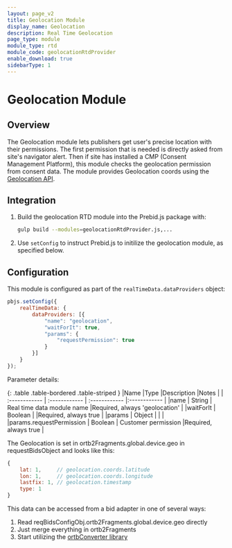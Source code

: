 ```yaml
---
layout: page_v2
title: Geolocation Module
display_name: Geolocation
description: Real Time Geolocation
page_type: module
module_type: rtd
module_code: geolocationRtdProvider
enable_download: true
sidebarType: 1
---
```


# Geolocation Module

## Overview

The Geolocation module lets publishers get user's precise location with their permissions. The first permission that is needed is directly asked from site's navigator alert. Then if site has installed a CMP (Consent Management Platform), this module checks the geolocation permission from consent data. The module provides Geolocation coords using the [Geolocation API](https://developer.mozilla.org/en-US/docs/Web/API/Geolocation_API).

## Integration

1. Build the geolocation RTD module into the Prebid.js package with:

    ```bash
    gulp build --modules=geolocationRtdProvider.js,...
    ```

2. Use `setConfig` to instruct Prebid.js to initilize the geolocation module, as specified below.

## Configuration

This module is configured as part of the `realTimeData.dataProviders` object:

```javascript
pbjs.setConfig({
    realTimeData: {
        dataProviders: [{
            "name": "geolocation",
            "waitForIt": true,
            "params": {
                "requestPermission": true
            }
        }]
    }
});
```

Parameter details:

{: .table .table-bordered .table-striped }
|Name |Type |Description |Notes |
| :------------ | :------------ | :------------ |:------------ |
|name | String | Real time data module name |Required, always 'geolocation' |
|waitForIt | Boolean | |Required, always true |
|params | Object | | |
|params.requestPermission | Boolean | Customer permission |Required, always true  |

The Geolocation is set in ortb2Fragments.global.device.geo in requestBidsObject and looks like this:

```javascript
{
    lat: 1,     // geolocation.coords.latitude
    lon: 1,     // geolocation.coords.longitude
    lastfix: 1, // geolocation.timestamp
    type: 1
}
```

This data can be accessed from a bid adapter in one of several ways:

1. Read reqBidsConfigObj.ortb2Fragments.global.device.geo directly
2. Just merge everything in ortb2Fragments
3. Start utilizing the [ortbConverter library](https://github.com/prebid/Prebid.js/blob/master/libraries/ortbConverter/README.md)
